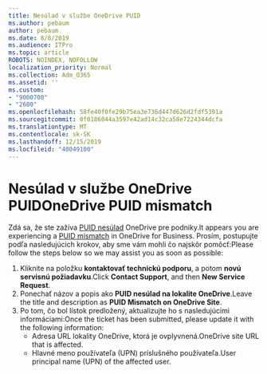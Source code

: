 ```yaml
---
title: Nesúlad v službe OneDrive PUID
ms.author: pebaum
author: pebaum
ms.date: 8/8/2019
ms.audience: ITPro
ms.topic: article
ROBOTS: NOINDEX, NOFOLLOW
localization_priority: Normal
ms.collection: Adm_O365
ms.assetid: ''
ms.custom:
- "9000700"
- "2600"
ms.openlocfilehash: 58fe40f0fe29b75ea3e736d447d626d2fdf5391a
ms.sourcegitcommit: 0f0186044a3597e42ad14c32ca58e7224344dcfa
ms.translationtype: MT
ms.contentlocale: sk-SK
ms.lasthandoff: 12/15/2019
ms.locfileid: "40049100"
---
```

# <a name="onedrive-puid-mismatch"></a><span data-ttu-id="63373-102">Nesúlad v službe OneDrive PUID</span><span class="sxs-lookup"><span data-stu-id="63373-102">OneDrive PUID mismatch</span></span>
<span data-ttu-id="63373-103">Zdá sa, že ste zažíva [PUID nesúlad](https://docs.microsoft.com/sharepoint/support/administration/access-denied-or-need-permission-error-sharepoint-online-or-onedrive-for-business#when-accessing-a-onedrive-site) OneDrive pre podniky.</span><span class="sxs-lookup"><span data-stu-id="63373-103">It appears you are experiencing a [PUID mismatch](https://docs.microsoft.com/sharepoint/support/administration/access-denied-or-need-permission-error-sharepoint-online-or-onedrive-for-business#when-accessing-a-onedrive-site) in OneDrive for Business.</span></span> <span data-ttu-id="63373-104">Prosím, postupujte podľa nasledujúcich krokov, aby sme vám mohli čo najskôr pomôcť:</span><span class="sxs-lookup"><span data-stu-id="63373-104">Please follow the steps below so we may assist you as soon as possible:</span></span>

1. <span data-ttu-id="63373-105">Kliknite na položku **kontaktovať technickú podporu**, a potom **novú servisnú požiadavku**.</span><span class="sxs-lookup"><span data-stu-id="63373-105">Click **Contact Support**, and then **New Service Request**.</span></span>
2. <span data-ttu-id="63373-106">Ponechať názov a popis ako **PUID nesúlad na lokalite OneDrive**.</span><span class="sxs-lookup"><span data-stu-id="63373-106">Leave the title and description as **PUID Mismatch on OneDrive Site**.</span></span>
3. <span data-ttu-id="63373-107">Po tom, čo bol lístok predložený, aktualizujte ho s nasledujúcimi informáciami:</span><span class="sxs-lookup"><span data-stu-id="63373-107">Once the ticket has been submitted, please update it with the following information:</span></span>
    - <span data-ttu-id="63373-108">Adresa URL lokality OneDrive, ktorá je ovplyvnená.</span><span class="sxs-lookup"><span data-stu-id="63373-108">OneDrive site URL that is affected.</span></span>
    - <span data-ttu-id="63373-109">Hlavné meno používateľa (UPN) príslušného používateľa.</span><span class="sxs-lookup"><span data-stu-id="63373-109">User principal name (UPN) of the affected user.</span></span>




